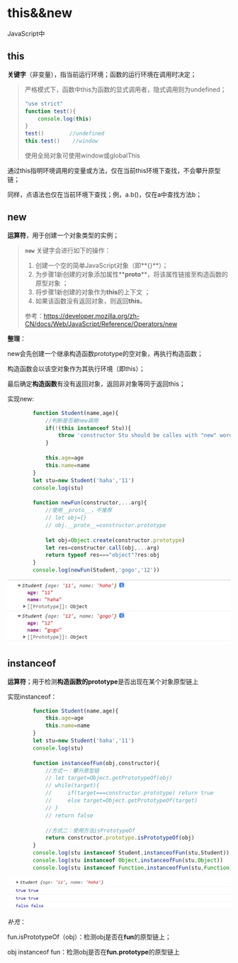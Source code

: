 # this&&new

JavaScript中

## this

**关键字**（非变量），指当前运行环境；函数的运行环境在调用时决定；

> 严格模式下，函数中this为函数的显式调用者，隐式调用则为undefined；
> 
> ```js
> "use strict"
> function test(){
>     console.log(this)
> }
> test()        //undefined
> this.test()    //window
> ```
> 
> 使用全局对象可使用window或globalThis

通过this指明环境调用的变量或方法，仅在当前this环境下查找，不会攀升原型链；

同样，点语法也仅在当前环境下查找；例，a.b()，仅在a中查找方法b；

## new

**运算符**，用于创建一个对象类型的实例；

> **`new`** 关键字会进行如下的操作：
> 
> 1. 创建一个空的简单JavaScript对象（即**{}**）；
> 2. 为步骤1新创建的对象添加属性**__proto__**，将该属性链接至构造函数的原型对象 ；
> 3. 将步骤1新创建的对象作为**this**的上下文 ；
> 4. 如果该函数没有返回对象，则返回**this**。
> 
> 参考：https://developer.mozilla.org/zh-CN/docs/Web/JavaScript/Reference/Operators/new

**整理**：

new会先创建一个继承构造函数prototype的空对象，再执行构造函数；

构造函数会以该空对象作为其执行环境（即this）；

最后确定**构造函数**有没有返回对象，返回非对象等同于返回this；

实现new:

```js
        function Student(name,age){
            //判断是否被new调用
            if(!(this instanceof Stu)){
                throw 'constructor Stu should be calles with "new" word'
            }

            this.age=age
            this.name=name
        }
        let stu=new Student('haha','11')
        console.log(stu)

        function newFun(constructor,...arg){
            //使用__proto__，不推荐
            // let obj={}
            // obj.__proto__=constructor.prototype

            let obj=Object.create(constructor.prototype)
            let res=constructor.call(obj,...arg)
            return typeof res==="object"?res:obj
        }
        console.log(newFun(Student,'gogo','12'))
```

![new](./img/newFun.png)

## instanceof

**运算符**；用于检测**构造函数的prototype**是否出现在某个对象原型链上

实现instanceof：

```js
        function Student(name,age){
            this.age=age
            this.name=name
        }
        let stu=new Student('haha','11')
        console.log(stu)

        function instanceofFun(obj,constructor){
            //方式一：攀升原型链
            // let target=Object.getPrototypeOf(obj)
            // while(target){
            //     if(target===constructor.prototype) return true
            //     else target=Object.getPrototypeOf(target)
            // }
            // return false

            //方式二：使用方法isPrototypeOf
            return constructor.prototype.isPrototypeOf(obj)
        }
        console.log(stu instanceof Student,instanceofFun(stu,Student))
        console.log(stu instanceof Object,instanceofFun(stu,Object))
        console.log(stu instanceof Function,instanceofFun(stu,Function))
```

![instance](./img/instanceofFun.png)

*补充*：

fun.isPrototypeOf（obj）：检测obj是否在**fun**的原型链上；

obj instanceof fun：检测obj是否在**fun.prototype**的原型链上